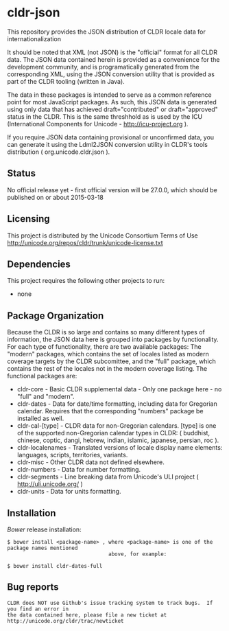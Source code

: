 # cldr-json

This repository provides the JSON distribution of CLDR locale data for internationalization

It should be noted that XML (not JSON) is the "official" format for all CLDR data.  The
JSON data contained herein is provided as a convenience for the development community, and
is programatically generated from the corresponding XML, using the JSON conversion utility
that is provided as part of the CLDR tooling (written in Java).

The data in these packages is intended to serve as a common reference point for most
JavaScript packages. As such, this JSON data is generated using only data that has achieved
draft="contributed" or draft="approved" status in the CLDR. This is the same threshhold
as is used by the ICU (International Components for Unicode - http://icu-project.org ).

If you require JSON data containing provisional or unconfirmed data, you can generate it
using the Ldml2JSON conversion utility in CLDR's tools distribution ( org.unicode.cldr.json ).

## Status
No official release yet - first official version will be 27.0.0,
which should be published on or about 2015-03-18

## Licensing

This project is distributed by the Unicode Consortium Terms of Use
http://unicode.org/repos/cldr/trunk/unicode-license.txt

## Dependencies

This project requires the following other projects to run:
 * none

## Package Organization

Because the CLDR is so large and contains so many different types of information, the JSON data
here is grouped into packages by functionality. For each type of functionality, there are two
available packages: The "modern" packages, which contains the set of locales listed as modern
coverage targets by the CLDR subcomittee, and the "full" package, which contains the rest of the
locales not in the modern coverage listing. The functional packages are:

 * cldr-core        - Basic CLDR supplemental data - Only one package here - no "full" and "modern".
 * cldr-dates       - Data for date/time formatting, including data for Gregorian calendar.
                      Requires that the corresponding "numbers" package be installed as well.
 * cldr-cal-[type]  - CLDR data for non-Gregorian calendars. [type] is one of the supported
                      non-Gregorian calendar types in CLDR: ( buddhist, chinese, coptic, dangi,
                      hebrew, indian, islamic, japanese, persian, roc ).
 * cldr-localenames - Translated versions of locale display name elements: languages, scripts,
                      territories, variants.
 * cldr-misc        - Other CLDR data not defined elsewhere.
 * cldr-numbers     - Data for number formatting.
 * cldr-segments    - Line breaking data from Unicode's ULI project ( http://uli.unicode.org/ )
 * cldr-units       - Data for units formatting.

## Installation

_Bower_ release installation:

    $ bower install <package-name> , where <package-name> is one of the package names mentioned
                                     above, for example:

    $ bower install cldr-dates-full

## Bug reports

    CLDR does NOT use Github's issue tracking system to track bugs.  If you find an error in
    the data contained here, please file a new ticket at http://unicode.org/cldr/trac/newticket

